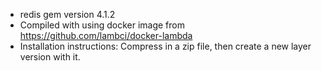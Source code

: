 - redis gem version 4.1.2
- Compiled with using docker image from https://github.com/lambci/docker-lambda
- Installation instructions: Compress in a zip file, then create a new layer version with it.

